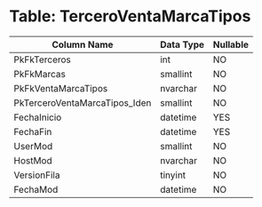 # Table: TerceroVentaMarcaTipos

| Column Name | Data Type | Nullable |
|-------------|-----------|----------|
| PkFkTerceros | int | NO |
| PkFkMarcas | smallint | NO |
| PkFkVentaMarcaTipos | nvarchar | NO |
| PkTerceroVentaMarcaTipos_Iden | smallint | NO |
| FechaInicio | datetime | YES |
| FechaFin | datetime | YES |
| UserMod | smallint | NO |
| HostMod | nvarchar | NO |
| VersionFila | tinyint | NO |
| FechaMod | datetime | NO |
